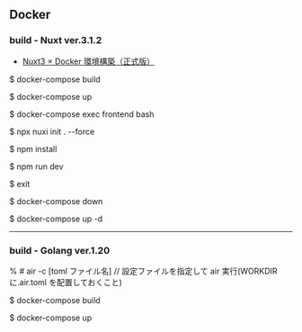 ## Docker

### build - Nuxt ver.3.1.2

- [Nuxt3 × Docker 環境構築（正式版）](https://qiita.com/A-Kira/items/5ce3e1bff34e179ebbc2)

<!-- commandをコメントアウトする -->

$ docker-compose build

$ docker-compose up

$ docker-compose exec frontend bash

$ npx nuxi init . --force

$ npm install

$ npm run dev

$ exit

$ docker-compose down

<!-- commandのコメントアウトを外す -->

$ docker-compose up -d

---

### build - Golang ver.1.20

% # air -c [toml ファイル名] // 設定ファイルを指定して air 実行(WORKDIR に.air.toml を配置しておくこと)

$ docker-compose build

$ docker-compose up
